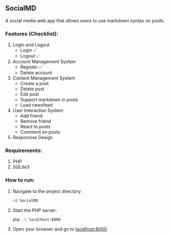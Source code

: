 ## SocialMD
A social media web app that allows users to use markdown syntax on posts.

### Features (Checklist):
1. Login and Logout
   - Login ✅
   - Logout ✅
2. Account Management System
   - Register ✅
   - Delete account
3. Content Management System
   - Create a post
   - Delete post
   - Edit post
   - Support markdown in posts
   - Load newsfeed
4. User Interaction System
   - Add friend
   - Remove friend
   - React to posts
   - Comment on posts
5. Responsive Design

### Requirements:
1. PHP
2. SQLite3

### How to run:
1. Navigate to the project directory:
   ```bash
   cd SocialMD
   ```
2. Start the PHP server:
   ```bash
   php -S localhost:8000
   ```
3. Open your browser and go to [localhost:8000](http://localhost:8000)
